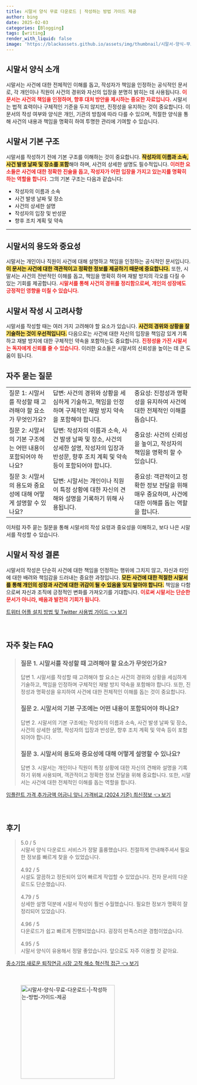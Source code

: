 ```yaml
---
title: 시말서 양식 무료 다운로드 | 작성하는 방법 가이드 제공
author: bing
date: 2025-02-03
categories: [Blogging]
tags: [writing]
render_with_liquid: false
image: 'https://blackassets.github.io/assets/img/thumbnail/시말서-양식-무료-다운로드-|-작성하는-방법-가이드-제공.webp'
---
```



<h2 id='시말서_양식_소개'>시말서 양식 소개</h2>

<p>시말서는 사건에 대한 전체적인 이해를 돕고, 작성자가 책임을 인정하는 공식적인 문서로, 각 개인이나 직원이 사건의 경위와 자신의 입장을 분명히 밝히는 데 사용됩니다. <b><span style="color: #ee2323;">이 문서는 사건의 책임을 인정하며, 향후 대처 방안을 제시하는 중요한 자료입니다.</span></b> 시말서는 법적 효력이나 구체적인 기준을 두지 않지만, 진정성을 유지하는 것이 중요합니다. 이 문서의 작성 여부와 양식은 개인, 기관의 방침에 따라 다를 수 있으며, 적절한 양식을 통해 사건의 내용과 책임을 명확히 하여 투명한 관리에 기여할 수 있습니다.</p>

<h2 id='시말서_기본_구조'>시말서 기본 구조</h2>

<p>시말서를 작성하기 전에 기본 구조를 이해하는 것이 중요합니다. <b><span style="background-color: #ffe066;">작성자의 이름과 소속, 사건 발생 날짜 및 장소를 포함</span></b>해야 하며, 사건의 상세한 설명도 필수적입니다. <b><span style="color: #ee2323;">이러한 요소들은 사건에 대한 정확한 진술을 돕고, 작성자가 어떤 입장을 가지고 있는지를 명확히 하는 역할을 합니다.</span></b> 그의 기본 구조는 다음과 같습니다:</p>

<ul>
    <li>작성자의 이름과 소속</li>
    <li>사건 발생 날짜 및 장소</li>
    <li>사건의 상세한 설명</li>
    <li>작성자의 입장 및 반성문</li>
    <li>향후 조치 계획 및 약속</li>
</ul>

<hr />

<h2 id='시말서의_용도와_중요성'>시말서의 용도와 중요성</h2>

<p>시말서는 개인이나 직원이 사건에 대해 설명하고 책임을 인정하는 공식적인 문서입니다. <b><span style="background-color: #ffe066;">이 문서는 사건에 대한 객관적이고 정확한 정보를 제공하기 때문에 중요합니다.</span></b> 또한, 시말서는 사건의 전반적인 이해를 돕고, 책임을 명확히 하며 재발 방지의 각오를 다질 수 있는 기회를 제공합니다. <b><span style="color: #ee2323;">시말서를 통해 사건의 경위를 정리함으로써, 개인의 성장에도 긍정적인 영향을 미칠 수 있습니다.</span></b></p>

<h2 id='시말서_작성시_고려사항'>시말서 작성 시 고려사항</h2>

<p>시말서를 작성할 때는 여러 가지 고려해야 할 요소가 있습니다. <b><span style="background-color: #ffe066;">사건의 경위와 상황을 잘 기술하는 것이 우선적입니다.</span></b> 다음으로는 사건에 대한 자신의 입장을 책임감 있게 기록하고 재발 방지에 대한 구체적인 약속을 포함하는도 중요합니다. <b><span style="color: #ee2323;">진정성을 가진 시말서는 독자에게 신뢰를 줄 수 있습니다.</span></b> 이러한 요소들은 시말서의 신뢰성을 높이는 데 큰 도움이 됩니다.</p>

<h2 id='자주_묻는_질문'>자주 묻는 질문</h2>

<table>
    <tr>
        <td>질문 1: 시말서를 작성할 때 고려해야 할 요소가 무엇인가요?</td>
        <td>답변: 사건의 경위와 상황을 세심하게 기술하고, 책임을 인정하며 구체적인 재발 방지 약속을 포함해야 합니다.</td>
        <td>중요성: 진정성과 명확성을 유지하여 사건에 대한 전체적인 이해를 돕습니다.</td>
    </tr>
    <tr>
        <td>질문 2: 시말서의 기본 구조에는 어떤 내용이 포함되어야 하나요?</td>
        <td>답변: 작성자의 이름과 소속, 사건 발생 날짜 및 장소, 사건의 상세한 설명, 작성자의 입장과 반성문, 향후 조치 계획 및 약속 등이 포함되어야 합니다.</td>
        <td>중요성: 사건의 신뢰성을 높이고, 작성자의 책임을 명확히 할 수 있습니다.</td>
    </tr>
    <tr>
        <td>질문 3: 시말서의 용도와 중요성에 대해 어떻게 설명할 수 있나요?</td>
        <td>답변: 시말서는 개인이나 직원이 특정 상황에 대한 자신의 견해와 설명을 기록하기 위해 사용됩니다.</td>
        <td>중요성: 객관적이고 정확한 정보 전달을 위해 매우 중요하며, 사건에 대한 이해를 돕는 역할을 합니다.</td>
    </tr>
</table>

<p>이처럼 자주 묻는 질문을 통해 시말서의 작성 요령과 중요성을 이해하고, 보다 나은 시말서를 작성할 수 있습니다.</p>

<h2 id='시말서_작성_결론'>시말서 작성 결론</h2>

<p>시말서의 작성은 단순히 사건에 대한 책임을 인정하는 행위에 그치지 않고, 자신과 타인에 대한 배려와 책임감을 드러내는 중요한 과정입니다. <b><span style="background-color: #ffe066;">모든 사건에 대한 적절한 시말서를 통해 개인의 성장과 사건에 대한 귀감이 될 수 있음을 잊지 말아야 합니다.</span></b> 책임을 다함으로써 자신과 조직에 긍정적인 변화를 가져오기를 기대합니다. <b><span style="color: #ee2323;">이로써 시말서는 단순한 문서가 아니라, 배움과 발전의 기회가 됩니다.</span></b></p>


<p><a class="click-button" title="트위터 어플 설치 방법 및 Twitter 사용법 가이드" href="https://blackassets.github.io/posts/%ED%8A%B8%EC%9C%84%ED%84%B0-%EC%96%B4%ED%94%8C-%EC%84%A4%EC%B9%98-%EB%B0%A9%EB%B2%95-%EB%B0%8F-Twitter-%EC%82%AC%EC%9A%A9%EB%B2%95-%EA%B0%80%EC%9D%B4%EB%93%9C/" rel="dofollow">트위터 어플 설치 방법 및 Twitter 사용법 가이드 👈 보기</a></p><br>
<h2 id='자주_찾는_FAQ'>자주 찾는 FAQ</h2>
<div itemscope="" itemtype="https://schema.org/FAQPage">
<blockquote>
<div itemscope="" itemprop="mainEntity" itemtype="https://schema.org/Question">
<h3 itemprop="name">질문 1. 시말서를 작성할 때 고려해야 할 요소가 무엇인가요?</h3>
<div itemscope="" itemprop="acceptedAnswer" itemtype="https://schema.org/Answer">
<span itemprop="text">
<p>답변 1. 시말서를 작성할 때 고려해야 할 요소는 사건의 경위와 상황을 세심하게 기술하고, 책임을 인정하며 구체적인 재발 방지 약속을 포함해야 합니다. 또한, 진정성과 명확성을 유지하여 사건에 대한 전체적인 이해를 돕는 것이 중요합니다.</p>
</span>
</div>
</div>
<div itemscope="" itemprop="mainEntity" itemtype="https://schema.org/Question">
<h3 itemprop="name">질문 2. 시말서의 기본 구조에는 어떤 내용이 포함되어야 하나요?</h3>
<div itemscope="" itemprop="acceptedAnswer" itemtype="https://schema.org/Answer">
<span itemprop="text">
<p>답변 2. 시말서의 기본 구조에는 작성자의 이름과 소속, 사건 발생 날짜 및 장소, 사건의 상세한 설명, 작성자의 입장과 반성문, 향후 조치 계획 및 약속 등이 포함되어야 합니다.</p>
</span>
</div>
</div>
<div itemscope="" itemprop="mainEntity" itemtype="https://schema.org/Question">
<h3 itemprop="name">질문 3. 시말서의 용도와 중요성에 대해 어떻게 설명할 수 있나요?</h3>
<div itemscope="" itemprop="acceptedAnswer" itemtype="https://schema.org/Answer">
<span itemprop="text">
<p>답변 3. 시말서는 개인이나 직원이 특정 상황에 대한 자신의 견해와 설명을 기록하기 위해 사용되며, 객관적이고 정확한 정보 전달을 위해 중요합니다. 또한, 시말서는 사건에 대한 전체적인 이해를 돕는 역할을 합니다.</p>
</span>
</div>
</div>
</blockquote>
</div>
<p><a class="click-button" title="임플란트 가격 추가금액 어금니 앞니 가격비교 (2024 기준) 최신정보" href="https://blackassets.github.io/posts/%EC%9E%84%ED%94%8C%EB%9E%80%ED%8A%B8-%EA%B0%80%EA%B2%A9-%EC%B6%94%EA%B0%80%EA%B8%88%EC%95%A1-%EC%96%B4%EA%B8%88%EB%8B%88-%EC%95%9E%EB%8B%88-%EA%B0%80%EA%B2%A9%EB%B9%84%EA%B5%90-(2024-%EA%B8%B0%EC%A4%80)-%EC%B5%9C%EC%8B%A0%EC%A0%95%EB%B3%B4/" rel="dofollow">임플란트 가격 추가금액 어금니 앞니 가격비교 (2024 기준) 최신정보 👈 보기</a></p><br>
<h2 id='후기'>후기</h2>
<div itemscope itemtype="https://schema.org/Product">
  <blockquote>
  <div itemprop="review" itemscope itemtype="https://schema.org/Review">
      <div itemprop="reviewRating" itemscope itemtype="https://schema.org/Rating"> <span itemprop="ratingValue">5.0</span> / <span itemprop="bestRating">5</span> </div>
      <span itemprop="reviewBody">시말서 양식 다운로드 서비스가 정말 훌륭했습니다. 친절하게 안내해주셔서 필요한 정보를 빠르게 찾을 수 있었습니다.</span>
  </div>
  <br>
  <div itemprop="review" itemscope itemtype="https://schema.org/Review">
      <div itemprop="reviewRating" itemscope itemtype="https://schema.org/Rating"> <span itemprop="ratingValue">4.92</span> / <span itemprop="bestRating">5</span> </div>
      <span itemprop="reviewBody">시설도 깔끔하고 정돈되어 있어 빠르게 작업할 수 있었습니다. 전자 문서의 다운로드도 단순했습니다.</span>
  </div>
  <br>
  <div itemprop="review" itemscope itemtype="https://schema.org/Review">
      <div itemprop="reviewRating" itemscope itemtype="https://schema.org/Rating"> <span itemprop="ratingValue">4.79</span> / <span itemprop="bestRating">5</span> </div>
      <span itemprop="reviewBody">상세한 설명 덕분에 시말서 작성이 훨씬 수월했습니다. 필요한 정보가 명확히 잘 정리되어 있었습니다.</span>
  </div>
  <br>
  <div itemprop="review" itemscope itemtype="https://schema.org/Review">
      <div itemprop="reviewRating" itemscope itemtype="https://schema.org/Rating"> <span itemprop="ratingValue">4.96</span> / <span itemprop="bestRating">5</span> </div>
      <span itemprop="reviewBody">다운로드가 쉽고 빠르게 진행되었습니다. 굉장히 만족스러운 경험이었습니다.</span>
  </div>
  <br>
  <div itemprop="review" itemscope itemtype="https://schema.org/Review">
      <div itemprop="reviewRating" itemscope itemtype="https://schema.org/Rating"> <span itemprop="ratingValue">4.95</span> / <span itemprop="bestRating">5</span> </div>
      <span itemprop="reviewBody">시말서 양식이 유용해서 정말 좋았습니다. 앞으로도 자주 이용할 것 같아요.</span>
  </div>
  </blockquote>
</div>
<p><a class="click-button" title="중소기업 새로운 퇴직연금 시장 고착 해소 혁신적 접근" href="https://blackassets.github.io/posts/%EC%A4%91%EC%86%8C%EA%B8%B0%EC%97%85-%EC%83%88%EB%A1%9C%EC%9A%B4-%ED%87%B4%EC%A7%81%EC%97%B0%EA%B8%88-%EC%8B%9C%EC%9E%A5-%EA%B3%A0%EC%B0%A9-%ED%95%B4%EC%86%8C-%ED%98%81%EC%8B%A0%EC%A0%81-%EC%A0%91%EA%B7%BC/" rel="dofollow">중소기업 새로운 퇴직연금 시장 고착 해소 혁신적 접근 👈 보기</a></p><br>
<figure class="image"><img src="https://blackassets.github.io/assets/img/thumbnail/시말서-양식-무료-다운로드-|-작성하는-방법-가이드-제공.webp" alt="시말서-양식-무료-다운로드-|-작성하는-방법-가이드-제공" width="256" height="256"></figure>